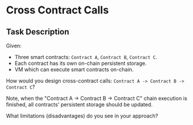 # Cross Contract Calls

## Task Description

Given:
* Three smart contracts: `Contract A`, `Contract B`, `Contract C`.
* Each contract has its own on-chain persistent storage.
* VM which can execute smart contracts on-chain.

How would you design cross-contract calls: `Contract A -> Contract B -> Contract C`?

Note, when the "Contract A -> Contract B -> Contract C" chain execution is finished, all contracts' persistent storage should be updated.

What limitations (disadvantages) do you see in your approach?
